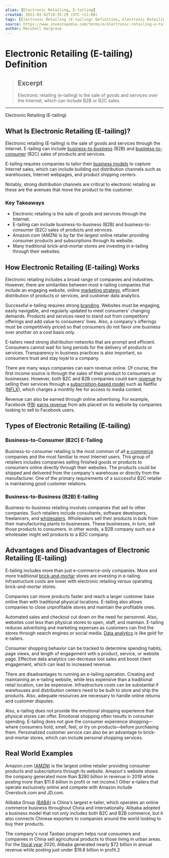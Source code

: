 ```yaml
---
alias: [Electronic Retailing, E-tailing]
created: 2021-03-02T19:35:29 (UTC +11:00)
tags: [Electronic Retailing (E-tailing) Definition, Electronic Retailing (E-tailing)]
source: https://www.investopedia.com/terms/e/electronic-retailing-e-tailing.asp
author: Marshall Hargrave
---
```


# Electronic Retailing (E-tailing) Definition

> ## Excerpt
> Electronic retailing (e-tailing) is the sale of goods and services over the Internet, which can include B2B or B2C sales.

---

Electronic Retailing (E-tailing)
## What Is Electronic Retailing (E-tailing)?

Electronic retailing (E-tailing) is the sale of goods and services through the Internet. E-tailing can include [business-to-business](https://www.investopedia.com/terms/b/btob.asp) (B2B) and [business-to-consumer](https://www.investopedia.com/terms/b/btoc.asp) (B2C) sales of products and services.

E-tailing requires companies to tailor their [business models](https://www.investopedia.com/terms/b/businessmodel.asp) to capture Internet sales, which can include building out distribution channels such as warehouses, Internet webpages, and product shipping centers.

Notably, strong distribution channels are critical to electronic retailing as these are the avenues that move the product to the customer.

### Key Takeaways

-   Electronic retailing is the sale of goods and services through the Internet.
-   E-tailing can include business-to-business (B2B) and business-to-consumer (B2C) sales of products and services.
-   Amazon.com (AMZN) is by far the largest online retailer providing consumer products and subscriptions through its website.
-   Many traditional brick-and-mortar stores are investing in e-tailing through their websites.

## How Electronic Retailing (E-tailing) Works

Electronic retailing includes a broad range of companies and industries. However, there are similarities between most e-tailing companies that include an engaging website, online [marketing strategy](https://www.investopedia.com/terms/m/marketing-strategy.asp), efficient distribution of products or services, and customer data analytics.

Successful e-tailing requires strong [branding](https://www.investopedia.com/articles/financial-theory/11/branding-ultimate-economic-moat.asp). Websites must be engaging, easily navigable, and regularly updated to meet consumers' changing demands. Products and services need to stand out from competitors' offerings and add value to consumers' lives. Also, a company's offerings must be competitively priced so that consumers do not favor one business over another on a cost basis only.

E-tailers need strong distribution networks that are prompt and efficient. Consumers cannot wait for long periods for the delivery of products or services. Transparency in business practices is also important, so consumers trust and stay loyal to a company.

There are many ways companies can earn revenue online. Of course, the first income source is through the sales of their product to consumers or businesses. However, both B2C and B2B companies could earn [revenue](https://www.investopedia.com/terms/r/revenue.asp) by selling their services through a [subscription-based model](https://www.investopedia.com/ask/answers/042715/how-do-subscription-business-models-work.asp) such as Netflix ([NFLX](https://www.investopedia.com/markets/quote?tvwidgetsymbol=nflx)), which charges a monthly fee for access to media content.

Revenue can also be earned through online advertising. For example, Facebook ([FB](https://www.investopedia.com/markets/quote?tvwidgetsymbol=fb)) [earns revenue](https://www.investopedia.com/ask/answers/120114/how-does-facebook-fb-make-money.asp) from ads placed on its website by companies looking to sell to Facebook users.

## Types of Electronic Retailing (E-tailing)

### Business-to-Consumer (B2C) E-Tailing

Business-to-consumer retailing is the most common of all [e-commerce](https://www.investopedia.com/terms/e/ecommerce.asp) companies and the most familiar to most Internet users. This group of retailers includes companies selling finished goods or products to consumers online directly through their websites. The products could be shipped and delivered from the company's warehouse or directly from the manufacturer. One of the primary requirements of a successful B2C retailer is maintaining good customer relations.

### Business-to-Business (B2B) E-tailing

Business-to-business retailing involves companies that sell to other companies. Such retailers include consultants, software developers, freelancers, and [wholesalers](https://www.investopedia.com/terms/w/wholesaling.asp). Wholesalers sell their products in bulk from their manufacturing plants to businesses. These businesses, in turn, sell those products to consumers. In other words, a B2B company such as a wholesaler might sell products to a B2C company.

## Advantages and Disadvantages of Electronic Retailing (E-tailing)

E-tailing includes more than just e-commerce-only companies. More and more traditional [brick-and-mortar](https://www.investopedia.com/terms/b/brickandmortar.asp) stores are investing in e-tailing. Infrastructure costs are lower with electronic retailing versus operating brick-and-mortar stores.

Companies can move products faster and reach a larger customer base online than with traditional physical locations. E-tailing also allows companies to close unprofitable stores and maintain the profitable ones.

Automated sales and checkout cut down on the need for personnel. Also, websites cost less than physical stores to open, staff, and maintain. E-tailing reduces advertising and marketing expenses as customers can find the stores through search engines or social media. [Data analytics](https://www.investopedia.com/terms/d/data-analytics.asp) is like gold for e-tailers.

Consumer shopping behavior can be tracked to determine spending habits, page views, and length of engagement with a product, service, or website page. Effective data analytics can decrease lost sales and boost client engagement, which can lead to increased revenue.

There are disadvantages to running an e-tailing operation. Creating and maintaining an e-tailing website, while less expensive than a traditional retail location, can be expensive. Infrastructure costs can be substantial if warehouses and distribution centers need to be built to store and ship the products. Also, adequate resources are necessary to handle online returns and customer disputes.

Also, e-tailing does not provide the emotional shopping experience that physical stores can offer. Emotional shopping often results in consumer spending. E-tailing does not give the consumer experience shopping—where consumers hold, smell, feel, or try on products—before purchasing them. Personalized customer service can also be an advantage to brick-and-mortar stores, which can include personal shopping services.

## Real World Examples

Amazon.com [(AMZN)](https://www.investopedia.com/markets/quote?tvwidgetsymbol=amzn) is the largest online retailer providing consumer products and subscriptions through its website. Amazon's website shows the company generated more than $280 billion in revenue in 2019 while posting more than $11.6 billion in profit or net income.1 Other e-tailers that operate exclusively online and compete with Amazon include Overstock.com and JD.com.

Alibaba Group [(BABA)](https://www.investopedia.com/markets/quote?tvwidgetsymbol=baba) is China's largest e-tailer, which operates an online commerce business throughout China and internationally. Alibaba adopted a business model that not only includes both B2C and B2B commerce, but it also connects Chinese exporters to companies around the world looking to buy their products.

The company's rural Taobao program helps rural consumers and companies in China sell agricultural products to those living in urban areas. For the [fiscal year](https://www.investopedia.com/terms/f/fiscalyear.asp) 2020, Alibaba generated nearly $72 billion in annual revenue while posting just under $19.8 billion in profit.2
